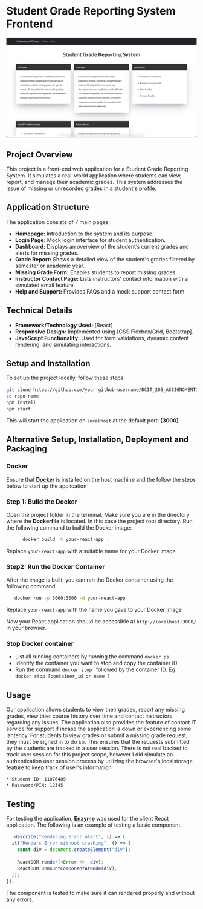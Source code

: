 # Student Grade Reporting System Frontend
![Frontendgradingsytem](./Frontendgradingsystem.png)

## Project Overview

This project is a front-end web application for a Student Grade Reporting System. It simulates a real-world application where students can view, report, and manage their academic grades. This system addresses the issue of missing or unrecorded grades in a student's profile.

## Application Structure

The application consists of 7 main pages:

- **Homepage:** Introduction to the system and its purpose.
- **Login Page:** Mock login interface for student authentication.
- **Dashboard:** Displays an overview of the student’s current grades and alerts for missing grades.
- **Grade Report:** Shows a detailed view of the student's grades filtered by semester or academic year.
- **Missing Grade Form:** Enables students to report missing grades.
- **Instructor Contact Page:** Lists instructors' contact information with a simulated email feature.
- **Help and Support:** Provides FAQs and a mock support contact form.

## Technical Details

- **Framework/Technology Used:** [React]
- **Responsive Design:** Implemented using [CSS Flexbox/Grid, Bootstrap].
- **JavaScript Functionality:** Used for form validations, dynamic content rendering, and simulating interactions.

## Setup and Installation

To set up the project locally, follow these steps:

```bash
git clone https://github.com/your-github-username/DCIT_205_ASSIGNGMENT1.git
cd repo-name
npm install
npm start
```

This will start the application on `localhost` at the default port: **[3000]**.

## Alternative Setup, Installation, Deployment and Packaging

### Docker
Ensure that __[Docker](https://www.docker.com/)__ is installed on the host machine and the follow the steps below to start up the application 

### Step 1: Build the Docker 
Open the project folder in the terminal. Make sure you are in the directory where the **Dockerfile** is located. In this case the project root directory. Run the following command to build the Docker image:
```bash
      docker build -t your-react-app .
```
Replace ```your-react-app``` with a suitable name for your Docker Image.

### Step2: Run the Docker Container
After the image is built, you can ran the Docker container using the following command:
```bash
   docker run -p 3000:3000 -d your-react-app
```
Replace ```your-react-app``` with the name you gave to your Docker Image

Now your React application should be accessible at ```http://localhost:3000/``` in your browser.

### Stop Docker container
* List all running containers by running the command ```docker ps```
* Identify the container you want to stop and copy the container ID 
* Run the command ```docker stop ``` followed by the container ID. Eg. ``` docker stop [container_id or name ]```


## Usage
Our application allows students to view their grades, report any missing grades, view thier course history over time and contact instructors regarding any issues. The application also provides the feature of contact IT service for support if incase the application is down or experiencing some lantency. For students to view grades or submit a missing grade request, they must be signed in to do so. This ensures that the requests submitted by the students are tracked in a user session. There is not real backed to track user session for this project scope, however I did simulate an authentication user session process by utilizing the browser's localstorage feature to keep track of user's information.

```To authenticate user, use the following studentID and Password/PIN to login into the application.
* Student ID: 11076489
* Password/PIN: 12345
```

## Testing
For testing the application, __[Enzyme](https://airbnb.io/enzyme/)__ was used for the client React application. The following is an example of testing a basic component:

```javascript
   describe("Rendering Error alert", () => {
  it("Renders Error without crashing", () => {
    const div = document.createElement("div");

    ReactDOM.render(<Error />, div);
    ReactDOM.unmountComponentAtNode(div);
  });
});
```
The component is tested to make sure it can rendered properly and without any errors.